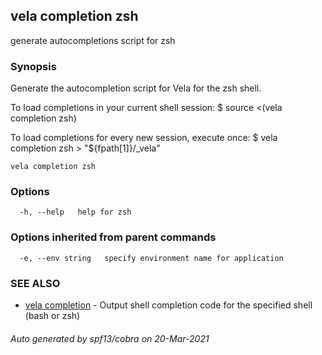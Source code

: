 ## vela completion zsh

generate autocompletions script for zsh

### Synopsis

Generate the autocompletion script for Vela for the zsh shell.

To load completions in your current shell session:
$ source <(vela completion zsh)

To load completions for every new session, execute once:
$ vela completion zsh > "${fpath[1]}/_vela"


```
vela completion zsh
```

### Options

```
  -h, --help   help for zsh
```

### Options inherited from parent commands

```
  -e, --env string   specify environment name for application
```

### SEE ALSO

* [vela completion](vela_completion.md)	 - Output shell completion code for the specified shell (bash or zsh)

###### Auto generated by spf13/cobra on 20-Mar-2021

